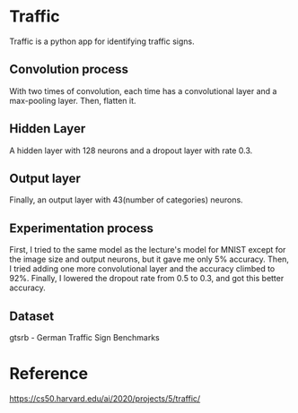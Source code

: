 # Traffic

Traffic is a python app for identifying traffic signs.

## Convolution process

With two times of convolution, each time has a convolutional layer and a max-pooling layer.
Then, flatten it.

## Hidden Layer

A hidden layer with 128 neurons and a dropout layer with rate 0.3.

## Output layer

Finally, an output layer with 43(number of categories) neurons.

## Experimentation process

First, I tried to the same model as the lecture's model for MNIST except for the image size and output neurons, but it gave me only 5% accuracy. Then, I tried adding one more convolutional layer and the accuracy climbed to 92%. Finally, I lowered the dropout rate from 0.5 to 0.3, and got this better accuracy.

## Dataset

gtsrb - German Traffic Sign Benchmarks

# Reference

https://cs50.harvard.edu/ai/2020/projects/5/traffic/
